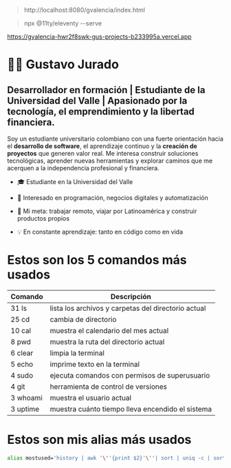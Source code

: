 > http://localhost:8080/gvalencia/index.html
<!-- Comando para poder crear un servidor local -->
> npx @11ty/eleventy --serve
<!-- probando un servidor con vercel  -->
https://gvalencia-hwr2f8swk-gus-projects-b233995a.vercel.app

# 👨‍💻 Gustavo Jurado
## Desarrollador en formación | Estudiante de la Universidad del Valle | Apasionado por la tecnología, el emprendimiento y la libertad financiera.

Soy un estudiante universitario colombiano con una fuerte orientación hacia el **desarrollo de software**, el aprendizaje continuo y la **creación de proyectos** que generen valor real. Me interesa construir soluciones tecnológicas, aprender nuevas herramientas y explorar caminos que me acerquen a la independencia profesional y financiera.

- 🎓 Estudiante en la Universidad del Valle

- 🧩 Interesado en programación, negocios digitales y automatización

- 🚀 Mi meta: trabajar remoto, viajar por Latinoamérica y construir productos propios

- 💡 En constante aprendizaje: tanto en código como en vida
  
# Estos son los 5 comandos más usados
|Comando | Descripción |
|--------| ------------|
|31 ls |lista los archivos y carpetas del directorio actual|
|25 cd |cambia de directorio|
|10 cal |muestra el calendario del mes actual|
|8 pwd | muestra la ruta del directorio actual|
|6 clear |limpia la terminal|
|5 echo | imprime texto en la terminal|
|4 sudo |ejecuta comandos con permisos de superusuario|
|4 git | herramienta de control de versiones|
|3 whoami |muestra el usuario actual|
|3 uptime  |muestra cuánto tiempo lleva encendido el sistema|
# Estos son mis alias más usados
 
 ```bash
 alias mostused='history | awk '\''{print $2}'\''| sort | uniq -c | sort -nr | head -n 10'
 ```
